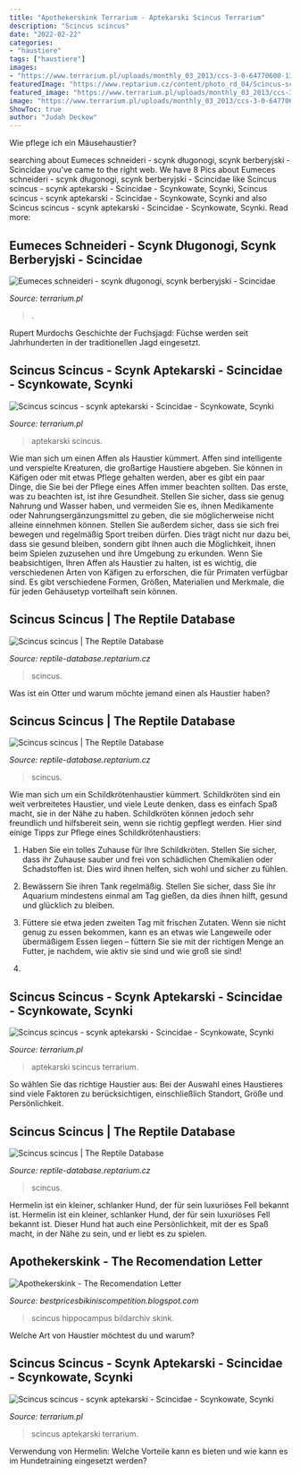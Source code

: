 ```yaml
---
title: "Apothekerskink Terrarium - Aptekarski Scincus Terrarium"
description: "Scincus scincus"
date: "2022-02-22"
categories:
- "haustiere"
tags: ["haustiere"]
images:
- "https://www.terrarium.pl/uploads/monthly_03_2013/ccs-3-0-64770600-1363988522_thumb.jpg"
featuredImage: "https://www.reptarium.cz/content/photo_rd_04/Scincus-scincus-03000031441_01_t.jpg"
featured_image: "https://www.terrarium.pl/uploads/monthly_03_2013/ccs-3-0-62919800-1363988515.jpg"
image: "https://www.terrarium.pl/uploads/monthly_03_2013/ccs-3-0-64770600-1363988522_thumb.jpg"
ShowToc: true
author: "Judah Deckow"
---
```



Wie pflege ich ein Mäusehaustier?

	

		
searching about Eumeces schneideri - scynk długonogi, scynk berberyjski - Scincidae you've came to the right web. We have 8 Pics about Eumeces schneideri - scynk długonogi, scynk berberyjski - Scincidae like Scincus scincus - scynk aptekarski - Scincidae - Scynkowate, Scynki, Scincus scincus - scynk aptekarski - Scincidae - Scynkowate, Scynki and also Scincus scincus - scynk aptekarski - Scincidae - Scynkowate, Scynki. Read more:
		
    
## Eumeces Schneideri - Scynk Długonogi, Scynk Berberyjski - Scincidae

<img loading=lazy src="https://www.terrarium.pl/uploads/monthly_10_2015/ccs-78609-0-12575200-1445248377_thumb.jpeg" onerror="this.onerror=null;this.src='https://tse2.mm.bing.net/th?id=OIP.egwHfqhA8OoG6b-9tVc3OgAAAA&amp;pid=15.1';" alt="Eumeces schneideri - scynk długonogi, scynk berberyjski - Scincidae">

_Source: terrarium.pl_

>. 

	

Rupert Murdochs Geschichte der Fuchsjagd: Füchse werden seit Jahrhunderten in der traditionellen Jagd eingesetzt.

    
## Scincus Scincus - Scynk Aptekarski - Scincidae - Scynkowate, Scynki

<img loading=lazy src="https://www.terrarium.pl/uploads/monthly_03_2013/ccs-3-0-62919800-1363988515.jpg" onerror="this.onerror=null;this.src='https://tse4.mm.bing.net/th?id=OIP.6tmkHaGYLT2WwwW9sa6M_AHaE7&amp;pid=15.1';" alt="Scincus scincus - scynk aptekarski - Scincidae - Scynkowate, Scynki">

_Source: terrarium.pl_

>aptekarski scincus. 

	

Wie man sich um einen Affen als Haustier kümmert.
Affen sind intelligente und verspielte Kreaturen, die großartige Haustiere abgeben. Sie können in Käfigen oder mit etwas Pflege gehalten werden, aber es gibt ein paar Dinge, die Sie bei der Pflege eines Affen immer beachten sollten.
Das erste, was zu beachten ist, ist ihre Gesundheit. Stellen Sie sicher, dass sie genug Nahrung und Wasser haben, und vermeiden Sie es, ihnen Medikamente oder Nahrungsergänzungsmittel zu geben, die sie möglicherweise nicht alleine einnehmen können. Stellen Sie außerdem sicher, dass sie sich frei bewegen und regelmäßig Sport treiben dürfen. Dies trägt nicht nur dazu bei, dass sie gesund bleiben, sondern gibt Ihnen auch die Möglichkeit, ihnen beim Spielen zuzusehen und ihre Umgebung zu erkunden.
Wenn Sie beabsichtigen, Ihren Affen als Haustier zu halten, ist es wichtig, die verschiedenen Arten von Käfigen zu erforschen, die für Primaten verfügbar sind. Es gibt verschiedene Formen, Größen, Materialien und Merkmale, die für jeden Gehäusetyp vorteilhaft sein können.

    
## Scincus Scincus | The Reptile Database

<img loading=lazy src="https://www.reptarium.cz/content/photo_rd_04/Scincus-scincus-03000031440_01.jpg" onerror="this.onerror=null;this.src='https://tse2.mm.bing.net/th?id=OIP.eGzRduG4leeaywuIl0sVrAHaDM&amp;pid=15.1';" alt="Scincus scincus | The Reptile Database">

_Source: reptile-database.reptarium.cz_

>scincus. 

	

Was ist ein Otter und warum möchte jemand einen als Haustier haben?

    
## Scincus Scincus | The Reptile Database

<img loading=lazy src="https://www.reptarium.cz/content/photo_rd_04/Scincus-scincus-03000031441_01_t.jpg" onerror="this.onerror=null;this.src='https://tse4.mm.bing.net/th?id=OIP.Z5PksVSW70IuNOXfINhpOAAAAA&amp;pid=15.1';" alt="Scincus scincus | The Reptile Database">

_Source: reptile-database.reptarium.cz_

>scincus. 

	

Wie man sich um ein Schildkrötenhaustier kümmert.
Schildkröten sind ein weit verbreitetes Haustier, und viele Leute denken, dass es einfach Spaß macht, sie in der Nähe zu haben. Schildkröten können jedoch sehr freundlich und hilfsbereit sein, wenn sie richtig gepflegt werden. Hier sind einige Tipps zur Pflege eines Schildkrötenhaustiers:
1. Haben Sie ein tolles Zuhause für Ihre Schildkröten. Stellen Sie sicher, dass ihr Zuhause sauber und frei von schädlichen Chemikalien oder Schadstoffen ist. Dies wird ihnen helfen, sich wohl und sicher zu fühlen.

2. Bewässern Sie ihren Tank regelmäßig. Stellen Sie sicher, dass Sie ihr Aquarium mindestens einmal am Tag gießen, da dies ihnen hilft, gesund und glücklich zu bleiben.

3. Füttere sie etwa jeden zweiten Tag mit frischen Zutaten. Wenn sie nicht genug zu essen bekommen, kann es an etwas wie Langeweile oder übermäßigem Essen liegen – füttern Sie sie mit der richtigen Menge an Futter, je nachdem, wie aktiv sie sind und wie groß sie sind!

4.

    
## Scincus Scincus - Scynk Aptekarski - Scincidae - Scynkowate, Scynki

<img loading=lazy src="http://www.terrarium.pl/uploads/monthly_03_2013/ccs-3-0-64770600-1363988522.jpg" onerror="this.onerror=null;this.src='https://tse3.mm.bing.net/th?id=OIP.ixjs5hSb9RQqYlfBvgwsxwHaE7&amp;pid=15.1';" alt="Scincus scincus - scynk aptekarski - Scincidae - Scynkowate, Scynki">

_Source: terrarium.pl_

>aptekarski scincus terrarium. 

	

So wählen Sie das richtige Haustier aus: Bei der Auswahl eines Haustieres sind viele Faktoren zu berücksichtigen, einschließlich Standort, Größe und Persönlichkeit.

    
## Scincus Scincus | The Reptile Database

<img loading=lazy src="https://www.reptarium.cz/content/photo_rd_00/Scincus-scincus-03000027728_01.jpg" onerror="this.onerror=null;this.src='https://tse1.mm.bing.net/th?id=OIP.8Vk2xusujx-wKdT_ENhCsQHaE6&amp;pid=15.1';" alt="Scincus scincus | The Reptile Database">

_Source: reptile-database.reptarium.cz_

>scincus. 

	

Hermelin ist ein kleiner, schlanker Hund, der für sein luxuriöses Fell bekannt ist.
Hermelin ist ein kleiner, schlanker Hund, der für sein luxuriöses Fell bekannt ist. Dieser Hund hat auch eine Persönlichkeit, mit der es Spaß macht, in der Nähe zu sein, und er liebt es zu spielen.

    
## Apothekerskink - The Recomendation Letter

<img loading=lazy src="http://www.hippocampus-bildarchiv.com/images/RECFT0918_Scincus_scincus.jpg" onerror="this.onerror=null;this.src='https://tse2.mm.bing.net/th?id=OIP.tANR_H43IhfoC8f_AHjJDgAAAA&amp;pid=15.1';" alt="Apothekerskink - The Recomendation Letter">

_Source: bestpricesbikiniscompetition.blogspot.com_

>scincus hippocampus bildarchiv skink. 

	

Welche Art von Haustier möchtest du und warum?

    
## Scincus Scincus - Scynk Aptekarski - Scincidae - Scynkowate, Scynki

<img loading=lazy src="https://www.terrarium.pl/uploads/monthly_03_2013/ccs-3-0-64770600-1363988522_thumb.jpg" onerror="this.onerror=null;this.src='https://tse1.mm.bing.net/th?id=OIP.5QV4YtOQAvcGEZ26ceMlBgAAAA&amp;pid=15.1';" alt="Scincus scincus - scynk aptekarski - Scincidae - Scynkowate, Scynki">

_Source: terrarium.pl_

>scincus aptekarski terrarium. 

	

Verwendung von Hermelin: Welche Vorteile kann es bieten und wie kann es im Hundetraining eingesetzt werden?

